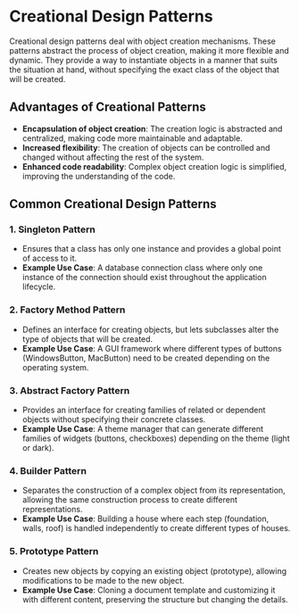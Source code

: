 # **Creational Design Patterns**

Creational design patterns deal with object creation mechanisms. These patterns abstract the process of object creation, making it more flexible and dynamic. They provide a way to instantiate objects in a manner that suits the situation at hand, without specifying the exact class of the object that will be created.

## **Advantages of Creational Patterns**

- **Encapsulation of object creation**: The creation logic is abstracted and centralized, making code more maintainable and adaptable.
- **Increased flexibility**: The creation of objects can be controlled and changed without affecting the rest of the system.
- **Enhanced code readability**: Complex object creation logic is simplified, improving the understanding of the code.

## **Common Creational Design Patterns**

### 1. **Singleton Pattern**
- Ensures that a class has only one instance and provides a global point of access to it.
- **Example Use Case**: A database connection class where only one instance of the connection should exist throughout the application lifecycle.

### 2. **Factory Method Pattern**
- Defines an interface for creating objects, but lets subclasses alter the type of objects that will be created.
- **Example Use Case**: A GUI framework where different types of buttons (WindowsButton, MacButton) need to be created depending on the operating system.

### 3. **Abstract Factory Pattern**
- Provides an interface for creating families of related or dependent objects without specifying their concrete classes.
- **Example Use Case**: A theme manager that can generate different families of widgets (buttons, checkboxes) depending on the theme (light or dark).

### 4. **Builder Pattern**
- Separates the construction of a complex object from its representation, allowing the same construction process to create different representations.
- **Example Use Case**: Building a house where each step (foundation, walls, roof) is handled independently to create different types of houses.

### 5. **Prototype Pattern**
- Creates new objects by copying an existing object (prototype), allowing modifications to be made to the new object.
- **Example Use Case**: Cloning a document template and customizing it with different content, preserving the structure but changing the details.